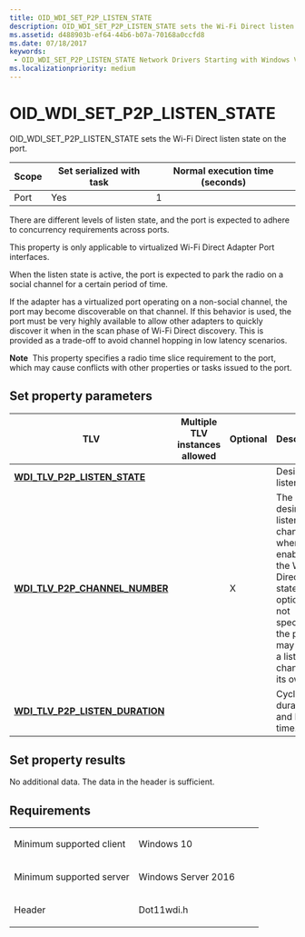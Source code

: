 ```yaml
---
title: OID_WDI_SET_P2P_LISTEN_STATE
description: OID_WDI_SET_P2P_LISTEN_STATE sets the Wi-Fi Direct listen state on the port.
ms.assetid: d488903b-ef64-44b6-b07a-70168a0ccfd8
ms.date: 07/18/2017
keywords:
 - OID_WDI_SET_P2P_LISTEN_STATE Network Drivers Starting with Windows Vista
ms.localizationpriority: medium
---
```


# OID\_WDI\_SET\_P2P\_LISTEN\_STATE


OID\_WDI\_SET\_P2P\_LISTEN\_STATE sets the Wi-Fi Direct listen state on the port.

| Scope | Set serialized with task | Normal execution time (seconds) |
|-------|--------------------------|---------------------------------|
| Port  | Yes                      | 1                               |

 

There are different levels of listen state, and the port is expected to adhere to concurrency requirements across ports.

This property is only applicable to virtualized Wi-Fi Direct Adapter Port interfaces.

When the listen state is active, the port is expected to park the radio on a social channel for a certain period of time.

If the adapter has a virtualized port operating on a non-social channel, the port may become discoverable on that channel. If this behavior is used, the port must be very highly available to allow other adapters to quickly discover it when in the scan phase of Wi-Fi Direct discovery. This is provided as a trade-off to avoid channel hopping in low latency scenarios.

**Note**  This property specifies a radio time slice requirement to the port, which may cause conflicts with other properties or tasks issued to the port.

 

## Set property parameters


| TLV                                                                         | Multiple TLV instances allowed | Optional | Description                                                                                                                                                      |
|-----------------------------------------------------------------------------|--------------------------------|----------|------------------------------------------------------------------------------------------------------------------------------------------------------------------|
| [**WDI\_TLV\_P2P\_LISTEN\_STATE**](https://msdn.microsoft.com/library/windows/hardware/dn897975)       |                                |          | Desired listen state.                                                                                                                                            |
| [**WDI\_TLV\_P2P\_CHANNEL\_NUMBER**](https://msdn.microsoft.com/library/windows/hardware/dn897869)   |                                | X        | The host’s desired listen channel when enabling the Wi-Fi Direct listen state. If this option is not specified, the port may select a listen channel on its own. |
| [**WDI\_TLV\_P2P\_LISTEN\_DURATION**](https://msdn.microsoft.com/library/windows/hardware/dn897973) |                                |          | Cycle duration and listen time.                                                                                                                                  |

 

## Set property results


No additional data. The data in the header is sufficient.

Requirements
------------

<table>
<colgroup>
<col width="50%" />
<col width="50%" />
</colgroup>
<tbody>
<tr class="odd">
<td><p>Minimum supported client</p></td>
<td><p>Windows 10</p></td>
</tr>
<tr class="even">
<td><p>Minimum supported server</p></td>
<td><p>Windows Server 2016</p></td>
</tr>
<tr class="odd">
<td><p>Header</p></td>
<td>Dot11wdi.h</td>
</tr>
</tbody>
</table>

 

 




